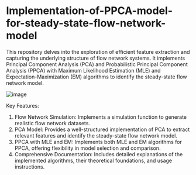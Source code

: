 # Implementation-of-PPCA-model-for-steady-state-flow-network-model

This repository delves into the exploration of efficient feature extraction and capturing the underlying structure of flow network systems. It implements Principal Component Analysis (PCA) and Probabilistic Principal Component Analysis (PPCA) with Maximum Likelihood Estimation (MLE) and Expectation-Maximization (EM) algorithms to identify the steady-state flow network model.

![image](https://github.com/KalooriShiva/Implementation-of-PPCA-model-for-steady-state-flow-network-model/assets/110056412/2e700c4a-ba6a-4f8d-ba2d-cdaecda1a14c)


Key Features:

1. Flow Network Simulation: Implements a simulation function to generate realistic flow network datasets.
2. PCA Model: Provides a well-structured implementation of PCA to extract relevant features and identify the steady-state flow network model.
3. PPCA with MLE and EM: Implements both MLE and EM algorithms for PPCA, offering flexibility in model selection and comparison.
4. Comprehensive Documentation: Includes detailed explanations of the implemented algorithms, their theoretical foundations, and usage instructions.

